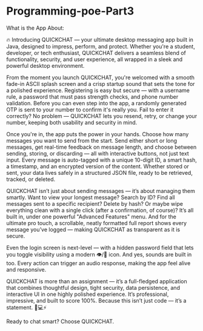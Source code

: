 ﻿# Programming-poe-Part3

 What is the App About:

🔥 Introducing QUICKCHAT — your ultimate desktop messaging app built in Java, designed to impress, perform, and protect. Whether you're a student, developer, or tech enthusiast, QUICKCHAT delivers a seamless blend of functionality, security, and user experience, all wrapped in a sleek and powerful desktop environment.

From the moment you launch QUICKCHAT, you're welcomed with a smooth fade-in ASCII splash screen and a crisp startup sound that sets the tone for a polished experience. Registering is easy but secure — with a username rule, a password that must pass strength checks, and phone number validation. Before you can even step into the app, a randomly generated OTP is sent to your number to confirm it's really you. Fail to enter it correctly? No problem — QUICKCHAT lets you resend, retry, or change your number, keeping both usability and security in mind.

Once you're in, the app puts the power in your hands. Choose how many messages you want to send from the start. Send either short or long messages, get real-time feedback on message length, and choose between sending, storing, or discarding — all with interactive buttons, not just text input. Every message is auto-tagged with a unique 10-digit ID, a smart hash, a timestamp, and an encrypted version of the content. Whether stored or sent, your data lives safely in a structured JSON file, ready to be retrieved, tracked, or deleted.

QUICKCHAT isn’t just about sending messages — it’s about managing them smartly. Want to view your longest message? Search by ID? Find all messages sent to a specific recipient? Delete by hash? Or maybe wipe everything clean with a single click (after a confirmation, of course)? It’s all built in, under one powerful "Advanced Features" menu. And for the ultimate pro touch, a scrollable, neatly formatted full report shows every message you’ve logged — making QUICKCHAT as transparent as it is secure.

Even the login screen is next-level — with a hidden password field that lets you toggle visibility using a modern 👁️/🙈 icon. And yes, sounds are built in too. Every action can trigger an audio response, making the app feel alive and responsive.

QUICKCHAT is more than an assignment — it’s a full-fledged application that combines thoughtful design, tight security, data persistence, and interactive UI in one highly polished experience. It’s professional, impressive, and built to score 100%. Because this isn’t just code — it’s a statement. 💬💻⚡

Ready to chat smart? Choose QUICKCHAT.



 

